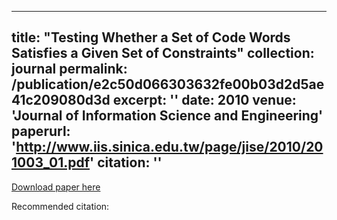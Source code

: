 
---
title: "Testing Whether a Set of Code Words Satisfies a Given Set of Constraints"
collection: journal
permalink: /publication/e2c50d066303632fe00b03d2d5ae41c209080d3d
excerpt: ''
date: 2010
venue: 'Journal of Information Science and Engineering'
paperurl: 'http://www.iis.sinica.edu.tw/page/jise/2010/201003_01.pdf'
citation: ''
---


[Download paper here](http://www.iis.sinica.edu.tw/page/jise/2010/201003_01.pdf)

Recommended citation: 
